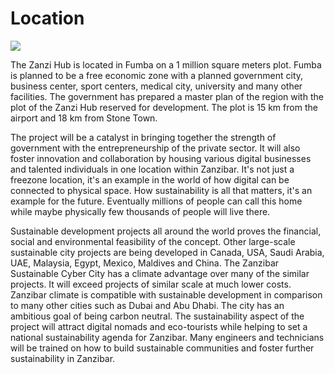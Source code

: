 # Location

![](img/location.png)  

The Zanzi Hub is located in Fumba on a 1 million square meters plot. Fumba is planned  to be a free economic zone with a planned government city, business center, sport centers, medical city, university and many other facilities. The government has prepared a master plan of the region with the plot of the Zanzi Hub reserved for development. The plot is 15 km from the airport and 18 km from Stone Town. 

The project will be a catalyst in bringing together the strength of government with the entrepreneurship of the private sector. It will also foster innovation and collaboration by housing various digital businesses and talented individuals in one location within Zanzibar. It's not just a freezone location, it's an example in the world of how digital can be connected to physical space. How sustainability is all that matters, it's an example for the future. Eventually millions of people can call this home while maybe physically few thousands of people will live there. 

Sustainable development projects all around the world proves the financial, social and environmental feasibility of the concept. Other large-scale sustainable city projects are being developed in Canada, USA, Saudi Arabia, UAE, Malaysia, Egypt, Mexico, Maldives and China. 
​​
The Zanzibar Sustainable Cyber City has a climate advantage over many of the similar projects. It will exceed projects of similar scale at much lower costs. Zanzibar climate is compatible with sustainable development in comparison to many other cities such as Dubai and Abu Dhabi. The city has an ambitious goal of being carbon neutral. The sustainability aspect of the project will attract digital nomads and eco-tourists while helping to set a national sustainability agenda for Zanzibar. Many engineers and technicians will be trained on how to build sustainable communities and foster further sustainability in Zanzibar. 
